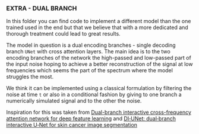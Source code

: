 ### EXTRA - DUAL BRANCH

In this folder you can find code to implement a different model than the one trained used in the end but that we believe that with a more dedicated and thorough treatment could lead to great results. 

The model in question is a dual encoding branches - single decoding branch `UNet` with cross attention layers. The main idea is to the two encoding branches of the network the high-passed and low-passed part of the input noise hoping to achieve a better reconstruction of the signal at low frequencies which seems the part of the spectrum where the model struggles the most. 

We think it can be implemented using a classical formulation by filtering the noise at time `t` or also in a conditional fashion by giving to one branch a numerically simulated signal and to the other the noise. 

Inspiration for this was taken from [Dual-branch interactive cross-frequency attention network for deep feature
learning](https://www.sciencedirect.com/science/article/abs/pii/S0957417424012727) and [DI‑UNet: dual‑branch interactive U‑Net for skin cancer image
segmentation](https://link.springer.com/article/10.1007/s00432-023-05319-4)